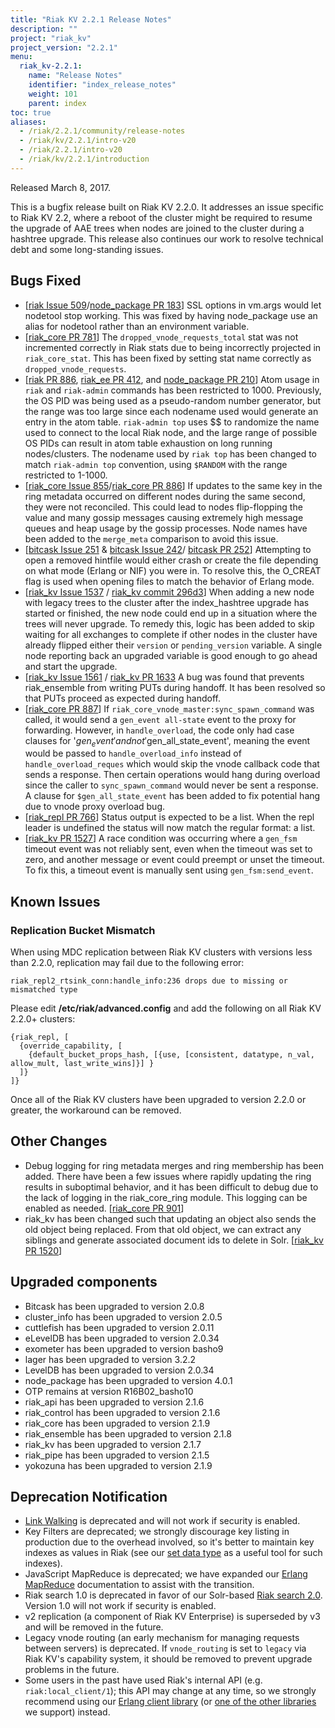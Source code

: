```yaml
---
title: "Riak KV 2.2.1 Release Notes"
description: ""
project: "riak_kv"
project_version: "2.2.1"
menu:
  riak_kv-2.2.1:
    name: "Release Notes"
    identifier: "index_release_notes"
    weight: 101
    parent: index
toc: true
aliases:
  - /riak/2.2.1/community/release-notes
  - /riak/kv/2.2.1/intro-v20
  - /riak/2.2.1/intro-v20
  - /riak/kv/2.2.1/introduction
---
```



Released March 8, 2017.

This is a bugfix release built on Riak KV 2.2.0. It addresses an issue specific to Riak KV 2.2, where a reboot of the cluster might be required to resume the upgrade of AAE trees when  nodes are joined to the cluster during a hashtree upgrade. This release also continues our work to resolve technical debt and some long-standing issues.


## Bugs Fixed

* [[riak Issue 509](https://github.com/basho/riak/issues/509)/[node_package PR 183](https://github.com/basho/node_package/pull/183)] SSL options in vm.args would let nodetool stop working. This was fixed by having node_package use an alias for nodetool rather than an environment variable.
* [[riak_core PR 781](https://github.com/basho/riak_core/pull/781)] The `dropped_vnode_requests_total` stat was not incremented correctly in Riak stats due to being incorrectly projected in `riak_core_stat`. This has been fixed by setting stat name correctly as `dropped_vnode_requests`.
* [[riak PR 886](https://github.com/basho/riak/pull/886), [riak_ee PR 412](https://github.com/basho/riak_ee/pull/412), and [node_package PR 210](https://github.com/basho/node_package/pull/210)] Atom usage in `riak` and `riak-admin` commands has been restricted to 1000. Previously, the OS PID was being used as a pseudo-random number generator, but the range was too large since each nodename used would generate an entry in the atom table. `riak-admin top` uses $$ to randomize the name used to connect to the local Riak node, and the large range of possible OS PIDs can result in atom table exhaustion on long running nodes/clusters. The nodename used by `riak top` has been changed to match `riak-admin top` convention, using `$RANDOM` with the range restricted to 1-1000.
* [[riak_core Issue 855](https://github.com/basho/riak_core/issues/855)/[riak_core PR 886](https://github.com/basho/riak_core/pull/886)] If updates to the same key in the ring metadata occurred on different nodes during the same second, they were not reconciled. This could lead to nodes flip-flopping the value and many gossip messages causing extremely high message queues and heap usage by the gossip processes. Node names have been added to the `merge_meta` comparison to avoid this issue.
* [[bitcask Issue 251](https://github.com/basho/bitcask/issues/25) & [bitcask Issue 242](https://github.com/basho/bitcask/issues/242)/ [bitcask PR 252](https://github.com/basho/bitcask/pull/252)] Attempting to open a removed hintfile would either crash or create the file depending on what mode (Erlang or NIF) you were in. To resolve this, the O_CREAT flag is used when opening files to match the behavior of Erlang mode.
* [[riak_kv Issue 1537](https://github.com/basho/riak_kv/issues/1537) / [ riak_kv commit 296d3](https://github.com/basho/riak_kv/commit/354ed7d353f06eab472d53677551edcdada296d3)] When adding a new node with legacy trees to the cluster after the index_hashtree upgrade has started or finished, the new node could end up in a situation where the trees will never upgrade. To remedy this, logic has been added to skip waiting for all exchanges to complete if other nodes in the cluster have already flipped either their `version` or `pending_version` variable. A single node reporting back an upgraded variable is good enough to go ahead and start the upgrade.
* [[riak_kv Issue 1561](https://github.com/basho/riak_kv/issues/1561) / [riak_kv PR 1633](https://github.com/basho/riak_kv/pull/1633)  A bug was found that prevents riak_ensemble from writing PUTs during handoff. It has been resolved so that PUTs proceed as expected during handoff.
* [[riak_core PR 887](https://github.com/basho/riak_core/pull/887)] If `riak_core_vnode_master:sync_spawn_command` was called, it would send a `gen_event all-state` event to the proxy for forwarding. However, in `handle_overload`, the code only had case clauses for '$gen_event' and not '$gen_all_state_event', meaning the event would be passed to `handle_overload_info` instead of `handle_overload_reques` which would skip the vnode callback code that sends a response. Then certain operations would hang during overload since the caller to `sync_spawn_command` would never be sent a response. A clause for `$gen_all_state_event` has been added to fix potential hang due to vnode proxy overload bug.
* [[riak_repl PR 766](https://github.com/basho/riak_repl/pull/766)] Status output is expected to be a list. When the repl leader is undefined the status will now match the regular format: a list.
* [[riak_kv PR 1527](https://github.com/basho/riak_kv/pull/1527)] A race condition was occurring where a `gen_fsm` timeout event was not reliably sent, even when the timeout was set to zero, and another message or event could preempt or unset the timeout. To fix this, a timeout event is manually sent using `gen_fsm:send_event`.


## Known Issues

### Replication Bucket Mismatch

When using MDC replication between Riak KV clusters with versions less than 2.2.0, replication may fail due to the following error:

```
riak_repl2_rtsink_conn:handle_info:236 drops due to missing or mismatched type
```

Please edit __/etc/riak/advanced.config__ and add the following on all Riak KV 2.2.0+ clusters:

```
{riak_repl, [
  {override_capability, [
    {default_bucket_props_hash, [{use, [consistent, datatype, n_val, allow_mult, last_write_wins]}] }
  ]}
]}
```

Once all of the Riak KV clusters have been upgraded to version 2.2.0 or greater, the workaround can be removed.



## Other Changes

* Debug logging for ring metadata merges and ring membership has been added. There have been a few issues where rapidly updating the ring results in suboptimal behavior, and it has been difficult to debug due to the lack of logging in the riak_core_ring module. This logging can be enabled as needed. [[riak_core PR 901](https://github.com/basho/riak_core/pull/901)]
* riak_kv has been changed such that updating an object also sends the old object being replaced. From that old object, we can extract any siblings and generate associated document ids to delete in Solr. [[riak_kv PR 1520](https://github.com/basho/riak_kv/pull/1520)]


## Upgraded components

* Bitcask has been upgraded to version 2.0.8
* cluster_info has been upgraded to version 2.0.5
* cuttlefish has been upgraded to version 2.0.11
* eLevelDB has been upgraded to version 2.0.34
* exometer has been upgraded to version basho9
* lager has been upgraded to version 3.2.2
* LevelDB has been upgraded to version 2.0.34
* node_package has been upgraded to version 4.0.1
* OTP remains at version R16B02_basho10
* riak_api has been upgraded to version 2.1.6
* riak_control has been upgraded to version 2.1.6
* riak_core has been upgraded to version 2.1.9
* riak_ensemble has been upgraded to version 2.1.8
* riak_kv has been upgraded to version 2.1.7
* riak_pipe has been upgraded to version 2.1.5
* yokozuna has been upgraded to version 2.1.9


## Deprecation Notification

* [Link Walking](/riak/kv/2.2.1/developing/api/http/link-walking/) is deprecated and will not work if security is enabled.
* Key Filters are deprecated; we strongly discourage key listing in production due to the overhead involved, so it's better to maintain key indexes as values in Riak (see our [set data type](/riak/kv/2.2.1/developing/data-types/sets/) as a useful tool for such indexes).
* JavaScript MapReduce is deprecated; we have expanded our [Erlang MapReduce](/riak/kv/2.2.1/developing/app-guide/advanced-mapreduce/#mapreduce) documentation to assist with the transition.
* Riak search 1.0 is deprecated in favor of our Solr-based [Riak search 2.0](/riak/kv/2.2.1/developing/usage/search/). Version 1.0 will not work if security is enabled.
* v2 replication (a component of Riak KV Enterprise) is superseded by v3 and will be removed in the future.
* Legacy vnode routing (an early mechanism for managing requests between servers) is deprecated. If `vnode_routing` is set to `legacy` via Riak KV's capability system, it should be removed to prevent upgrade problems in the future.
* Some users in the past have used Riak's internal API (e.g. `riak:local_client/1`); this API may change at any time, so we strongly recommend using our [Erlang client library](http://github.com/basho/riak-erlang-client/) (or [one of the other libraries](/riak/kv/2.2.1/developing/client-libraries/) we support) instead.
